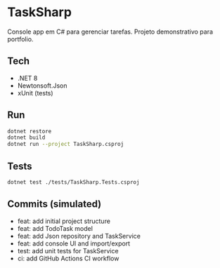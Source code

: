 # TaskSharp

Console app em C# para gerenciar tarefas. Projeto demonstrativo para portfolio.

## Tech
- .NET 8
- Newtonsoft.Json
- xUnit (tests)

## Run
```bash
dotnet restore
dotnet build
dotnet run --project TaskSharp.csproj
```

## Tests
```bash
dotnet test ./tests/TaskSharp.Tests.csproj
```

## Commits (simulated)
- feat: add initial project structure
- feat: add TodoTask model
- feat: add Json repository and TaskService
- feat: add console UI and import/export
- test: add unit tests for TaskService
- ci: add GitHub Actions CI workflow
